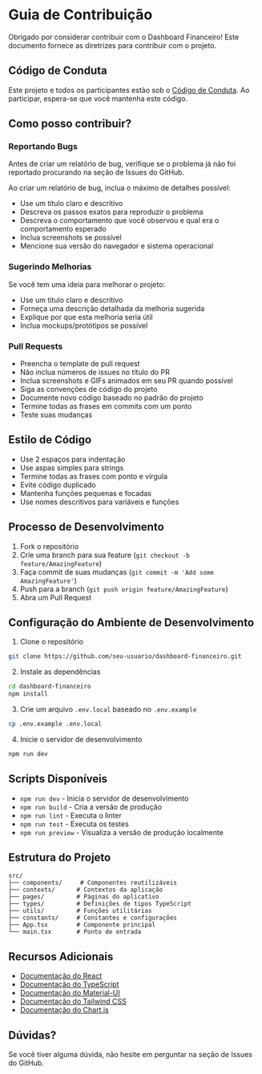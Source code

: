# Guia de Contribuição

Obrigado por considerar contribuir com o Dashboard Financeiro! Este documento fornece as diretrizes para contribuir com o projeto.

## Código de Conduta

Este projeto e todos os participantes estão sob o [Código de Conduta](CODE_OF_CONDUCT.md). Ao participar, espera-se que você mantenha este código.

## Como posso contribuir?

### Reportando Bugs

Antes de criar um relatório de bug, verifique se o problema já não foi reportado procurando na seção de Issues do GitHub.

Ao criar um relatório de bug, inclua o máximo de detalhes possível:

- Use um título claro e descritivo
- Descreva os passos exatos para reproduzir o problema
- Descreva o comportamento que você observou e qual era o comportamento esperado
- Inclua screenshots se possível
- Mencione sua versão do navegador e sistema operacional

### Sugerindo Melhorias

Se você tem uma ideia para melhorar o projeto:

- Use um título claro e descritivo
- Forneça uma descrição detalhada da melhoria sugerida
- Explique por que esta melhoria seria útil
- Inclua mockups/protótipos se possível

### Pull Requests

- Preencha o template de pull request
- Não inclua números de issues no título do PR
- Inclua screenshots e GIFs animados em seu PR quando possível
- Siga as convenções de código do projeto
- Documente novo código baseado no padrão do projeto
- Termine todas as frases em commits com um ponto
- Teste suas mudanças

## Estilo de Código

- Use 2 espaços para indentação
- Use aspas simples para strings
- Termine todas as frases com ponto e vírgula
- Evite código duplicado
- Mantenha funções pequenas e focadas
- Use nomes descritivos para variáveis e funções

## Processo de Desenvolvimento

1. Fork o repositório
2. Crie uma branch para sua feature (`git checkout -b feature/AmazingFeature`)
3. Faça commit de suas mudanças (`git commit -m 'Add some AmazingFeature'`)
4. Push para a branch (`git push origin feature/AmazingFeature`)
5. Abra um Pull Request

## Configuração do Ambiente de Desenvolvimento

1. Clone o repositório

```bash
git clone https://github.com/seu-usuario/dashboard-financeiro.git
```

2. Instale as dependências

```bash
cd dashboard-financeiro
npm install
```

3. Crie um arquivo `.env.local` baseado no `.env.example`

```bash
cp .env.example .env.local
```

4. Inicie o servidor de desenvolvimento

```bash
npm run dev
```

## Scripts Disponíveis

- `npm run dev` - Inicia o servidor de desenvolvimento
- `npm run build` - Cria a versão de produção
- `npm run lint` - Executa o linter
- `npm run test` - Executa os testes
- `npm run preview` - Visualiza a versão de produção localmente

## Estrutura do Projeto

```
src/
├── components/     # Componentes reutilizáveis
├── contexts/      # Contextos da aplicação
├── pages/         # Páginas do aplicativo
├── types/         # Definições de tipos TypeScript
├── utils/         # Funções utilitárias
├── constants/     # Constantes e configurações
├── App.tsx        # Componente principal
└── main.tsx       # Ponto de entrada
```

## Recursos Adicionais

- [Documentação do React](https://reactjs.org/docs/getting-started.html)
- [Documentação do TypeScript](https://www.typescriptlang.org/docs/)
- [Documentação do Material-UI](https://mui.com/getting-started/installation/)
- [Documentação do Tailwind CSS](https://tailwindcss.com/docs)
- [Documentação do Chart.js](https://www.chartjs.org/docs/latest/)

## Dúvidas?

Se você tiver alguma dúvida, não hesite em perguntar na seção de Issues do GitHub.
